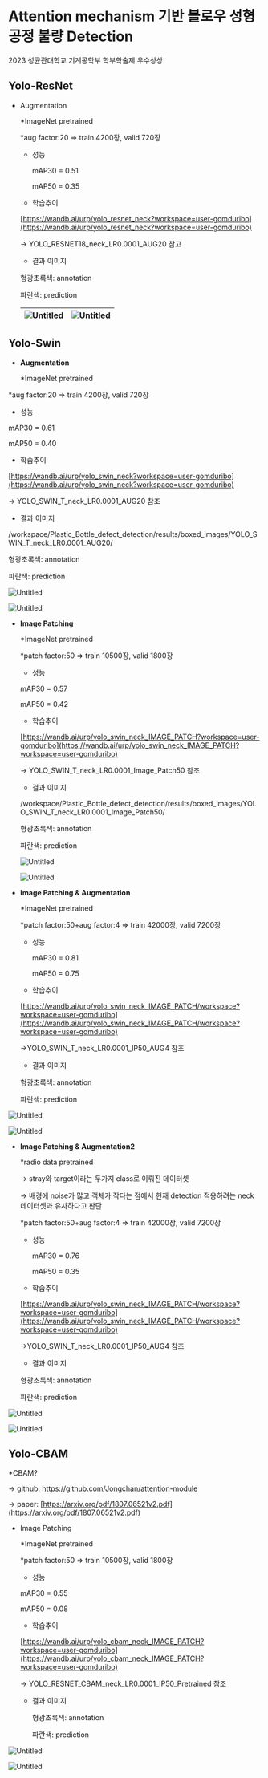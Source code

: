 # Attention mechanism 기반 블로우 성형 공정 불량 Detection
2023 성균관대학교 기계공학부 학부학술제 우수상상

## **Yolo-ResNet**

- Augmentation
    
    *ImageNet pretrained
    
    *aug factor:20 ⇒ train 4200장, valid 720장
    
    - 성능
    
      mAP30 = 0.51
    
      mAP50 = 0.35
    
    - 학습추이
    
    [https://wandb.ai/urp/yolo_resnet_neck?workspace=user-gomduribo](https://wandb.ai/urp/yolo_resnet_neck?workspace=user-gomduribo)
    
    → YOLO_RESNET18_neck_LR0.0001_AUG20 참고
    
    - 결과 이미지
    
    형광초록색: annotation
    
    파란색: prediction
    
    ![Untitled](results/boxed_images/YOLO_RESNET18_neck_LR0.0001_AUG20/shape1_148.jpg) |![Untitled](results/boxed_images/YOLO_RESNET18_neck_LR0.0001_AUG20/shape2_14.jpg)
    --- | --- |    

## **Yolo-Swin**

- **Augmentation**

     *ImageNet pretrained

*aug factor:20 ⇒ train 4200장, valid 720장

- 성능

mAP30 = 0.61

mAP50 = 0.40

- 학습추이

[https://wandb.ai/urp/yolo_swin_neck?workspace=user-gomduribo](https://wandb.ai/urp/yolo_swin_neck?workspace=user-gomduribo)

→ YOLO_SWIN_T_neck_LR0.0001_AUG20 참조

- 결과 이미지

/workspace/Plastic_Bottle_defect_detection/results/boxed_images/YOLO_SWIN_T_neck_LR0.0001_AUG20/

형광초록색: annotation

파란색: prediction

![Untitled](results/boxed_images/YOLO_SWIN_T_neck_LR0.0001_AUG20/shape1_148.jpg)
    
![Untitled](results/boxed_images/YOLO_SWIN_T_neck_LR0.0001_AUG20/shape2_14.jpg)

- **Image Patching**
    
    *ImageNet pretrained
    
    *patch factor:50 ⇒ train 10500장, valid 1800장
    
    - 성능
    
    mAP30 = 0.57
    
    mAP50 = 0.42 
    
    - 학습추이
    
    [https://wandb.ai/urp/yolo_swin_neck_IMAGE_PATCH?workspace=user-gomduribo](https://wandb.ai/urp/yolo_swin_neck_IMAGE_PATCH?workspace=user-gomduribo) 
    
    → YOLO_SWIN_T_neck_LR0.0001_Image_Patch50 참조
    
    - 결과 이미지
    
    /workspace/Plastic_Bottle_defect_detection/results/boxed_images/YOLO_SWIN_T_neck_LR0.0001_Image_Patch50/
    
    형광초록색: annotation
    
    파란색: prediction
    
    ![Untitled](results/boxed_images/YOLO_SWIN_T_neck_LR0.0001_Image_Patch50/shape1_148.jpg)
    
    ![Untitled](results/boxed_images/YOLO_SWIN_T_neck_LR0.0001_Image_Patch50/shape2_14.jpg)
    

- **Image Patching & Augmentation**
    
    *ImageNet pretrained
    
    *patch factor:50+aug factor:4 ⇒ train 42000장, valid 7200장
    
    - 성능
    
      mAP30 = 0.81
    
      mAP50 = 0.75
    
    - 학습추이
    
    [https://wandb.ai/urp/yolo_swin_neck_IMAGE_PATCH/workspace?workspace=user-gomduribo](https://wandb.ai/urp/yolo_swin_neck_IMAGE_PATCH/workspace?workspace=user-gomduribo)
    
    →YOLO_SWIN_T_neck_LR0.0001_IP50_AUG4 참조
    
    - 결과 이미지
    
    형광초록색: annotation
    
    파란색: prediction
    

![Untitled](results/boxed_images/YOLO_SWIN_T_neck_LR0.0001_IP50_AUG4/shape1_148.jpg)
    
![Untitled](results/boxed_images/YOLO_SWIN_T_neck_LR0.0001_IP50_AUG4/shape2_14.jpg)

- **Image Patching & Augmentation2**
    
    *radio data pretrained
    
    → stray와 target이라는 두가지 class로 이뤄진 데이터셋
    
    → 배경에 noise가 많고 객체가 작다는 점에서  현재 detection 적용하려는 neck 데이터셋과 유사하다고 판단
    
    *patch factor:50+aug factor:4 ⇒ train 42000장, valid 7200장
    
    - 성능
    
      mAP30 = 0.76
    
      mAP50 = 0.35
    
    - 학습추이
    
    [https://wandb.ai/urp/yolo_swin_neck_IMAGE_PATCH/workspace?workspace=user-gomduribo](https://wandb.ai/urp/yolo_swin_neck_IMAGE_PATCH/workspace?workspace=user-gomduribo)
    
    →YOLO_SWIN_T_neck_LR0.0001_IP50_AUG4 참조
    
    - 결과 이미지
    
    형광초록색: annotation
    
    파란색: prediction
    
![Untitled](results/boxed_images/YOLO_SWIN_T_neck_LR0.0001_IP50_AUG4_radio_pretrained/shape1_148.jpg)
    
![Untitled](results/boxed_images/YOLO_SWIN_T_neck_LR0.0001_IP50_AUG4_radio_pretrained/shape2_14.jpg)


## Yolo-CBAM

*CBAM?

→ github: https://github.com/Jongchan/attention-module

→ paper: [https://arxiv.org/pdf/1807.06521v2.pdf](https://arxiv.org/pdf/1807.06521v2.pdf)

- Image Patching
    
    *ImageNet pretrained
    
    *patch factor:50 ⇒ train 10500장, valid 1800장
    
    - 성능
    
    mAP30 = 0.55
    
    mAP50 = 0.08
    
    - 학습추이
    
    [https://wandb.ai/urp/yolo_cbam_neck_IMAGE_PATCH?workspace=user-gomduribo](https://wandb.ai/urp/yolo_cbam_neck_IMAGE_PATCH?workspace=user-gomduribo)
    
    → YOLO_RESNET_CBAM_neck_LR0.0001_IP50_Pretrained 참조
    
    - 결과 이미지

      형광초록색: annotation
    
      파란색: prediction
    
![Untitled](results/boxed_images/YOLO_RESNET_CBAM_neck_LR0.0001_IP50_Pretrained/shape1_148.jpg)
    
![Untitled](results/boxed_images/YOLO_RESNET_CBAM_neck_LR0.0001_IP50_Pretrained/shape2_14.jpg)
    

